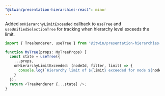 ```yaml
---
"@itwin/presentation-hierarchies-react": minor
---
```


Added `onHierarchyLimitExceeded` callback to `useTree` and `useUnifiedSelectionTree` for tracking when hierarchy level exceeds the limit.

```typescript
import { TreeRenderer, useTree } from "@itwin/presentation-hierarchies-react";

function MyTree(props: MyTreeProps) {
  const state = useTree({
    ...props,
    onHierarchyLimitExceeded: (nodeId, filter, limit) => {
      console.log(`Hierarchy limit of ${limit} exceeded for node ${nodeId}.`);
    }
  });
  return <TreeRenderer {...state} />;
}
```
